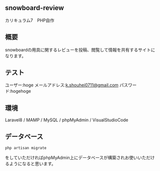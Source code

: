 ## snowboard-review
カリキュラム7　PHP自作

## 概要
snowboardの用具に関するレビューを投稿、閲覧して情報を共有するサイトになります。

## テスト
ユーザー:hoge
メールアドレス:k.shouhei0711@gmail.com
パスワード:hogehoge


## 環境
Laravel8 / MAMP / MySQL / phpMyAdmin / VisualStudioCode


## データベース
```
php artisan migrate
```

をしていただければphpMyAdmin上にデータベースが構築されお使いいただけるようになると思います。

